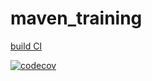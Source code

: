 # maven_training

[build CI](https://docs.github.com/en/actions/managing-workflow-runs/adding-a-workflow-status-badge)

[![codecov](https://codecov.io/gh/amrane97/maven_training/branch/main/graph/badge.svg)](https://codecov.io/gh/amrane97/maven_training)

